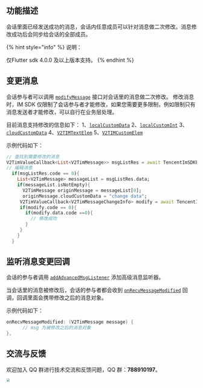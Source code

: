 ## 功能描述
会话里面已经发送成功的消息，会话内任意成员可以针对消息做二次修改。消息修改成功后会同步给会话的全部成员。

{% hint style="info" %}
说明：

仅Flutter sdk 4.0.0 及以上版本支持。
{% endhint %}

## 变更消息
会话参与者可以调用 [`modifyMessage`](../../../api/v2timmessagemanager/modifymessage.md) 接口对会话里的消息做二次修改。
修改消息时，IM SDK 仅限制了会话参与者才能修改，如果您需要更多限制，例如限制只有消息发送者才能修改，可以自行在业务层处理。

目前消息支持修改的信息如下：
1、[`localCustomData`](../../../api/keyClass/message/v2timmessage.md) 
2、[`localCustomInt`](../../../api/keyClass/message/v2timmessage.md) 
3、[`cloudCustomData`](../../../api/keyClass/message/v2timmessage.md) 
4、[`V2TIMTextElem`](../../../api/keyClass/message/v2timtextelem.md) 
5、[`V2TIMCustomElem`](../../../api/keyClass/message/v2timcustomelem.md)

示例代码如下：


```dart
// 查找到需要修改的消息
V2TimValueCallback<List<V2TimMessage>> msgListRes = await TencentImSDKPlugin.v2TIMManager.getMessageManager().findMessages(messageIDList: ['msgid']);
// 编辑消息
  if(msgListRes.code == 0){
    List<V2TimMessage> messageList = msgListRes.data;
    if(messageList.isNotEmpty){
      V2TimMessage originMessage = messageList[0];
      originMessage.cloudCustomData = "change data";
     V2TimValueCallback<V2TimMessageChangeInfo> modify = await TencentImSDKPlugin.v2TIMManager.getMessageManager().modifyMessage(message: originMessage);
     if(modify.code == 0){
       if(modify.data.code ==0){
         // 修改成功
       }
     }
    }
  }
```


## 监听消息变更回调
会话的参与者调用 [`addAdvancedMsgListener`](../../../api/v2timmessagemanager/addadvancedmsglistener.md) 添加高级消息监听器。

当会话里的消息被修改后，会话的参与者都会收到 [`onRecvMessageModified`](../../../api/callbacks/onrecvmessagemodified.md) 回调，回调里面会携带修改之后的消息对象。

示例代码如下：


```java
onRecvMessageModified: (V2TimMessage message) {
      // msg 为被修改之后的消息对象
},
```


## 交流与反馈

欢迎加入 QQ 群进行技术交流和反馈问题，QQ 群：**788910197**。

<img style="width: 200px; max-width: inherit; zoom: 50%;" src="https://qcloudimg.tencent-cloud.cn/raw/f351a1640d265047db85ffab1cd086a7.png" />

